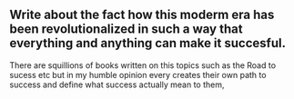 ## Write about the fact how this moderm era has been revolutionalized in such a way that everything and anything can make it succesful.
There are squillions of books written on this topics such as the Road to sucess etc but in my humble opinion every creates their own path to success and
define what success actually mean to them,
